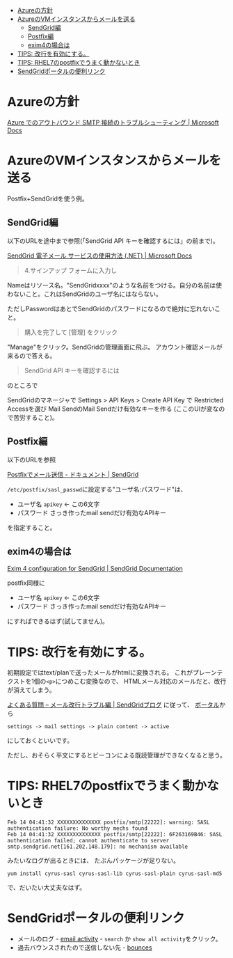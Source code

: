 - [Azureの方針](#azureの方針)
- [AzureのVMインスタンスからメールを送る](#azureのvmインスタンスからメールを送る)
  - [SendGrid編](#sendgrid編)
  - [Postfix編](#postfix編)
  - [exim4の場合は](#exim4の場合は)
- [TIPS: 改行を有効にする。](#tips-改行を有効にする)
- [TIPS: RHEL7のpostfixでうまく動かないとき](#tips-rhel7のpostfixでうまく動かないとき)
- [SendGridポータルの便利リンク](#sendgridポータルの便利リンク)

# Azureの方針

[Azure でのアウトバウンド SMTP 接続のトラブルシューティング | Microsoft Docs](https://docs.microsoft.com/ja-jp/azure/virtual-network/troubleshoot-outbound-smtp-connectivity)

# AzureのVMインスタンスからメールを送る

Postfix+SendGridを使う例。

## SendGrid編

以下のURLを途中まで参照(「SendGrid API キーを確認するには」の前まで)。

[SendGrid 電子メール サービスの使用方法 (.NET) | Microsoft Docs](https://docs.microsoft.com/ja-jp/azure/sendgrid-dotnet-how-to-send-email)

> 4.サインアップ フォームに入力し

Nameはリソース名。"SendGridxxxx"のような名前をつける。自分の名前は使わないこと。これはSendGridのユーザ名にはならない。

ただしPasswordはあとでSendGridのパスワードになるので絶対に忘れないこと。

> 購入を完了して [管理] をクリック

"Manage"をクリック。SendGridの管理画面に飛ぶ。
アカウント確認メールが来るので答える。

> SendGrid API キーを確認するには

のところで

SendGridのマネージャで
Settings > API Keys > Create API Key
で
Restricted Accessを選び
Mail SendのMail Sendだけ有効なキーを作る
(ここのUIが変なので苦労すること)。

## Postfix編

以下のURLを参照

[Postfixでメール送信 - ドキュメント | SendGrid](https://sendgrid.kke.co.jp/docs/Integrate/Mail_Servers/postfix.html)

`/etc/postfix/sasl_passwd`に設定する"ユーザ名:パスワード"は、

- ユーザ名 `apikey` <- この6文字
- パスワード さっき作ったmail sendだけ有効なAPIキー

を指定すること。

## exim4の場合は

[Exim 4 configuration for SendGrid | SendGrid Documentation](https://sendgrid.com/docs/for-developers/sending-email/exim/)

postfix同様に

- ユーザ名 `apikey` <- この6文字
- パスワード さっき作ったmail sendだけ有効なAPIキー

にすればできるはず(試してません)。

# TIPS: 改行を有効にする。

初期設定ではtext/planで送ったメールがhtmlに変換される。
これがプレーンテクストを1個の`<p>`につめこむ変換なので、
HTMLメール対応のメールだと、改行が消えてしまう。

[よくある質問 – メール改行トラブル編 | SendGridブログ](https://sendgrid.kke.co.jp/blog/?p=1521)
に従って、
[ポータル](https://app.sendgrid.com/login)から

```
settings -> mail settings -> plain content -> active
```

にしておくといいです。

ただし、おそらく平文にするとビーコンによる既読管理ができなくなると思う。

# TIPS: RHEL7のpostfixでうまく動かないとき

```
Feb 14 04:41:32 XXXXXXXXXXXXXX postfix/smtp[22222]: warning: SASL authentication failure: No worthy mechs found
Feb 14 04:41:32 XXXXXXXXXXXXXX postfix/smtp[22222]: 6F263169B46: SASL authentication failed; cannot authenticate to server smtp.sendgrid.net[161.202.148.179]: no mechanism available
```

みたいなログが出るときには、
たぶんパッケージが足りない。

```
yum install cyrus-sasl cyrus-sasl-lib cyrus-sasl-plain cyrus-sasl-md5
```

で、だいたい大丈夫なはず。

# SendGridポータルの便利リンク

- メールのログ - [email activity](https://app.sendgrid.com/email_activity) - `search` か `show all activity`をクリック。
- 過去バウンスされたので送信しない先 - [bounces](https://app.sendgrid.com/suppressions/bounces)

